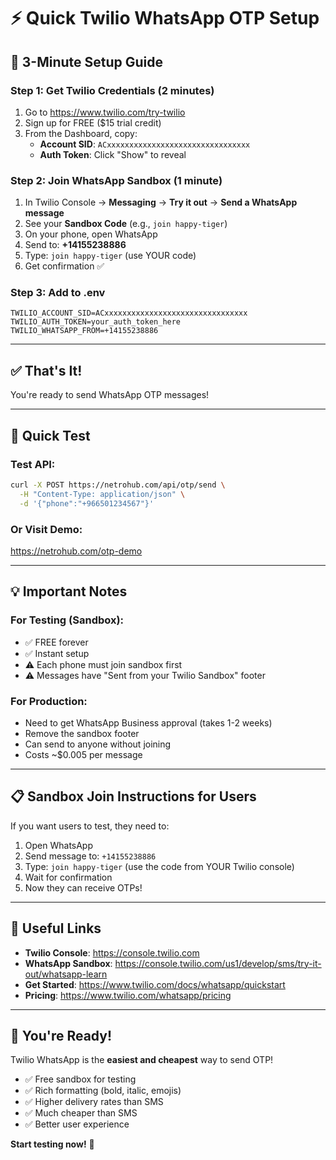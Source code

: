 # ⚡ Quick Twilio WhatsApp OTP Setup

## 🎯 **3-Minute Setup Guide**

### **Step 1: Get Twilio Credentials (2 minutes)**

1. Go to https://www.twilio.com/try-twilio
2. Sign up for FREE ($15 trial credit)
3. From the Dashboard, copy:
   - **Account SID**: `ACxxxxxxxxxxxxxxxxxxxxxxxxxxxxxxxx`
   - **Auth Token**: Click "Show" to reveal

### **Step 2: Join WhatsApp Sandbox (1 minute)**

1. In Twilio Console → **Messaging** → **Try it out** → **Send a WhatsApp message**
2. See your **Sandbox Code** (e.g., `join happy-tiger`)
3. On your phone, open WhatsApp
4. Send to: **+14155238886**
5. Type: `join happy-tiger` (use YOUR code)
6. Get confirmation ✅

### **Step 3: Add to .env**

```env
TWILIO_ACCOUNT_SID=ACxxxxxxxxxxxxxxxxxxxxxxxxxxxxxxxx
TWILIO_AUTH_TOKEN=your_auth_token_here
TWILIO_WHATSAPP_FROM=+14155238886
```

---

## ✅ **That's It!**

You're ready to send WhatsApp OTP messages!

---

## 🧪 **Quick Test**

### **Test API:**

```bash
curl -X POST https://netrohub.com/api/otp/send \
  -H "Content-Type: application/json" \
  -d '{"phone":"+966501234567"}'
```

### **Or Visit Demo:**

https://netrohub.com/otp-demo

---

## 💡 **Important Notes**

### **For Testing (Sandbox):**
- ✅ FREE forever
- ✅ Instant setup
- ⚠️ Each phone must join sandbox first
- ⚠️ Messages have "Sent from your Twilio Sandbox" footer

### **For Production:**
- Need to get WhatsApp Business approval (takes 1-2 weeks)
- Remove the sandbox footer
- Can send to anyone without joining
- Costs ~$0.005 per message

---

## 📋 **Sandbox Join Instructions for Users**

If you want users to test, they need to:

1. Open WhatsApp
2. Send message to: `+14155238886`
3. Type: `join happy-tiger` (use the code from YOUR Twilio console)
4. Wait for confirmation
5. Now they can receive OTPs!

---

## 🔗 **Useful Links**

- **Twilio Console**: https://console.twilio.com
- **WhatsApp Sandbox**: https://console.twilio.com/us1/develop/sms/try-it-out/whatsapp-learn
- **Get Started**: https://www.twilio.com/docs/whatsapp/quickstart
- **Pricing**: https://www.twilio.com/whatsapp/pricing

---

## 🎉 **You're Ready!**

Twilio WhatsApp is the **easiest and cheapest** way to send OTP!

- ✅ Free sandbox for testing
- ✅ Rich formatting (bold, italic, emojis)
- ✅ Higher delivery rates than SMS
- ✅ Much cheaper than SMS
- ✅ Better user experience

**Start testing now!** 🚀

